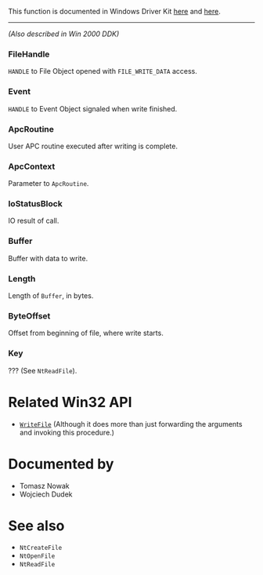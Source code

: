 This function is documented in Windows Driver Kit [here](https://learn.microsoft.com/en-us/windows-hardware/drivers/ddi/ntifs/nf-ntifs-ntwritefile) and [here](https://learn.microsoft.com/en-us/windows-hardware/drivers/ddi/wdm/nf-wdm-zwwritefile).

---

*(Also described in Win 2000 DDK)*

### FileHandle

`HANDLE` to File Object opened with `FILE_WRITE_DATA` access.

### Event

`HANDLE` to Event Object signaled when write finished.

### ApcRoutine

User APC routine executed after writing is complete.

### ApcContext

Parameter to `ApcRoutine`.

### IoStatusBlock

IO result of call.

### Buffer

Buffer with data to write.

### Length

Length of `Buffer`, in bytes.

### ByteOffset

Offset from beginning of file, where write starts.

### Key

??? (See `NtReadFile`).

# Related Win32 API
 - [`WriteFile`](https://learn.microsoft.com/en-us/windows/win32/api/fileapi/nf-fileapi-writefile) (Although it does more than just forwarding the arguments and invoking this procedure.) 

# Documented by

* Tomasz Nowak
* Wojciech Dudek

# See also

* `NtCreateFile`
* `NtOpenFile`
* `NtReadFile`
